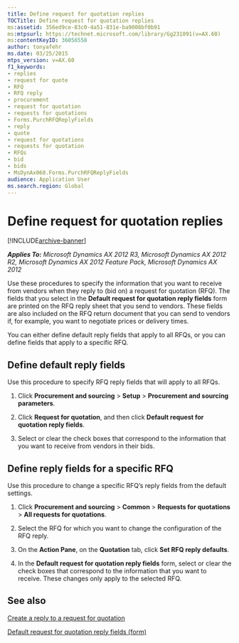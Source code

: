 ```yaml
---
title: Define request for quotation replies
TOCTitle: Define request for quotation replies
ms:assetid: 356ed9ce-83c0-4a51-831e-ba9008bf0b91
ms:mtpsurl: https://technet.microsoft.com/library/Gg231091(v=AX.60)
ms:contentKeyID: 36056558
author: tonyafehr
ms.date: 03/25/2015
mtps_version: v=AX.60
f1_keywords:
- replies
- request for quote
- RFQ
- RFQ reply
- procurement
- request for quotation
- requests for quotations
- Forms.PurchRFQReplyFields
- reply
- quote
- request for quotations
- requests for quotation
- RFQs
- bid
- bids
- MsDynAx060.Forms.PurchRFQReplyFields
audience: Application User
ms.search.region: Global
---
```


# Define request for quotation replies 


[!INCLUDE[archive-banner](includes/archive-banner.md)]


_**Applies To:** Microsoft Dynamics AX 2012 R3, Microsoft Dynamics AX 2012 R2, Microsoft Dynamics AX 2012 Feature Pack, Microsoft Dynamics AX 2012_

Use these procedures to specify the information that you want to receive from vendors when they reply to (bid on) a request for quotation (RFQ). The fields that you select in the **Default request for quotation reply fields** form are printed on the RFQ reply sheet that you send to vendors. These fields are also included on the RFQ return document that you can send to vendors if, for example, you want to negotiate prices or delivery times.

You can either define default reply fields that apply to all RFQs, or you can define fields that apply to a specific RFQ.

## Define default reply fields

Use this procedure to specify RFQ reply fields that will apply to all RFQs.

1.  Click **Procurement and sourcing** \> **Setup** \> **Procurement and sourcing parameters**.

2.  Click **Request for quotation**, and then click **Default request for quotation reply fields**.

3.  Select or clear the check boxes that correspond to the information that you want to receive from vendors in their bids.

## Define reply fields for a specific RFQ

Use this procedure to change a specific RFQ’s reply fields from the default settings.

1.  Click **Procurement and sourcing** \> **Common** \> **Requests for quotations** \> **All requests for quotations**.

2.  Select the RFQ for which you want to change the configuration of the RFQ reply.

3.  On the **Action Pane**, on the **Quotation** tab, click **Set RFQ reply defaults**.

4.  In the **Default request for quotation reply fields** form, select or clear the check boxes that correspond to the information that you want to receive. These changes only apply to the selected RFQ.

## See also

[Create a reply to a request for quotation](create-a-reply-to-a-request-for-quotation.md)

[Default request for quotation reply fields (form)](https://technet.microsoft.com/library/hh227599\(v=ax.60\))

  



